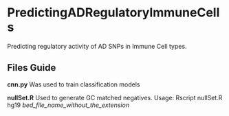 # PredictingADRegulatoryImmuneCells
Predicting regulatory activity of AD SNPs in Immune Cell types. 

## Files Guide

**cnn.py**
Was used to train classification models

**nullSet.R**
Used to generate GC matched negatives. Usage: Rscript nullSet.R hg19 *bed_file_name_without_the_extension*
